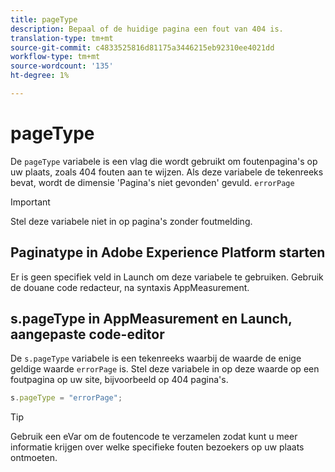 ```yaml
---
title: pageType
description: Bepaal of de huidige pagina een fout van 404 is.
translation-type: tm+mt
source-git-commit: c4833525816d81175a3446215eb92310ee4021dd
workflow-type: tm+mt
source-wordcount: '135'
ht-degree: 1%

---
```



# pageType

De `pageType` variabele is een vlag die wordt gebruikt om foutenpagina&#39;s op uw plaats, zoals 404 fouten aan te wijzen. Als deze variabele de tekenreeks bevat, wordt de dimensie &#39;Pagina&#39;s niet gevonden&#39; gevuld. `errorPage`

>[!IMPORTANT]
>
>Stel deze variabele niet in op pagina&#39;s zonder foutmelding.

## Paginatype in Adobe Experience Platform starten

Er is geen specifiek veld in Launch om deze variabele te gebruiken. Gebruik de douane code redacteur, na syntaxis AppMeasurement.

## s.pageType in AppMeasurement en Launch, aangepaste code-editor

De `s.pageType` variabele is een tekenreeks waarbij de waarde de enige geldige waarde `errorPage` is. Stel deze variabele in op deze waarde op een foutpagina op uw site, bijvoorbeeld op 404 pagina&#39;s.

```js
s.pageType = "errorPage";
```

>[!TIP]
>
>Gebruik een eVar om de foutencode te verzamelen zodat kunt u meer informatie krijgen over welke specifieke fouten bezoekers op uw plaats ontmoeten.
